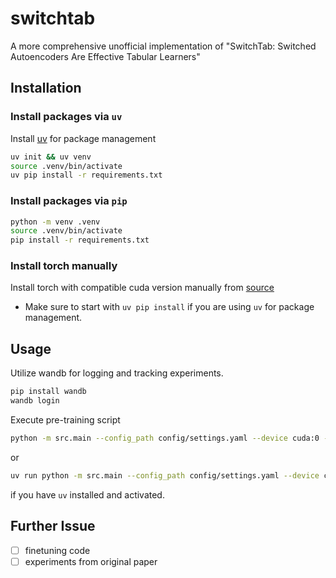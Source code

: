 # switchtab

A more comprehensive unofficial implementation of "SwitchTab: Switched Autoencoders Are Effective Tabular Learners"

## Installation

### Install packages via `uv`

Install [uv](https://github.com/astral-sh/uv) for package management

```bash
uv init && uv venv
source .venv/bin/activate
uv pip install -r requirements.txt
```

### Install packages via `pip`

```bash
python -m venv .venv
source .venv/bin/activate
pip install -r requirements.txt
```

### Install torch manually

Install torch with compatible cuda version manually from [source](https://pytorch.org/get-started/previous-versions/)

* Make sure to start with `uv pip install` if you are using `uv` for package management.

## Usage

Utilize wandb for logging and tracking experiments.

```bash
pip install wandb
wandb login
```

Execute pre-training script

```bash
python -m src.main --config_path config/settings.yaml --device cuda:0 --ssl_only --wandb_track  --project-name switchtab --run-name pretrain-ssl-only
```

or

```bash
uv run python -m src.main --config_path config/settings.yaml --device cpu --ssl_only --wandb_track --project-name switchtab --run-name pretrain-ssl-only
```

if you have `uv` installed and activated.

## Further Issue

* [ ] finetuning code
* [ ] experiments from original paper
